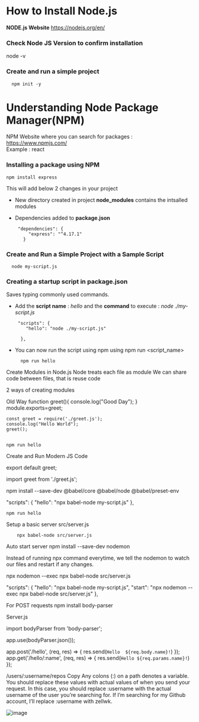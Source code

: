 # How to Install Node.js

**NODE.js Website** https://nodejs.org/en/

### Check Node JS Version to confirm installation
  node -v

### Create and run a simple project 

      npm init -y
  
   
# Understanding Node Package Manager(NPM)

NPM Website where you can search for packages :  https://www.npmjs.com/
\
Example : react 
 
### Installing a package using NPM

    npm install express
 
 This will add below 2 changes in your project 
 
 + New directory created in project **node_modules** contains the intsalled modules
 + Dependencies added to **package.json**
      
        "dependencies": {
            "express": "^4.17.1"
          }
	
### Create and Run a Simple Project with a Sample Script

      node my-script.js  

### Creating a startup script in package.json
     
Saves typing commonly used commands.
    
+ Add the **script name** : *hello* and the **command** to execute : *node ./my-script.js*
       
       "scripts": {
          "hello": "node ./my-script.js"

        },

+ You can now run the script using npm using npm run <script_name>
        
        npm run hello



Create Modules in Node.js
Node treats each file as module
We can share code between files, that is reuse code

2 ways of creating modules

Old Way
	function greet(){
	    console.log("Good Day");
	}
	module.exports=greet;
	
	const greet = require('./greet.js');
	console.log("Hello World");
	greet();
	
	
	npm run hello
	

Create and Run Modern JS Code
 
export default greet;

import greet from './greet.js';




npm install --save-dev @babel/core @babel/node @babel/preset-env



"scripts": {
    "hello": "npx babel-node my-script.js"
  },


    npm run hello


Setup a basic server
	 src/server.js

        npx babel-node src/server.js

Auto start server
npm install --save-dev nodemon

Instead of running npx command everytime, we tell the nodemon to watch our files and restart if any changes.

npx nodemon --exec npx babel-node src/server.js


"scripts": {
    "hello": "npx babel-node my-script.js",
    "start": "npx nodemon --exec npx babel-node src/server.js"
  },


For POST requests
   npm install body-parser

Server.js
  
import bodyParser from 'body-parser';

app.use(bodyParser.json());




app.post('/hello', (req, res) => { 
    res.send(`Hello  ${req.body.name}!`)
});
app.get('/hello/:name', (req, res) => { 
    res.send(`Hello ${req.params.name}!`)
});


/users/:username/repos
Copy
Any colons (:) on a path denotes a variable. You should replace these values with actual values of when you send your request. In this case, you should replace :username with the actual username of the user you’re searching for. If I’m searching for my Github account, I’ll replace :username with zellwk.

![image](https://user-images.githubusercontent.com/34193287/111023520-8703bb80-83ff-11eb-871a-4d9f79250523.png)
